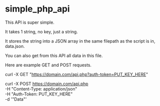 # simple_php_api

This API is super simple.

It takes 1 string, no key, just a string.

It stores the string into a JSON array in the same filepath as the script is in, data.json.

You can also get from this API all data in this file.

Here are example GET and POST requests.

curl -X GET "https://domain.com/api.php?auth-token=PUT_KEY_HERE"

curl -X POST https://domain.com/api.php \
  -H "Content-Type: application/json" \
  -H "Auth-Token: PUT_KEY_HERE" \
  -d '"Data"'

  
